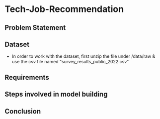 # Tech-Job-Recommendation

Problem Statement
---



Dataset
---

* In order to work with the dataset, first unzip the file under /data/raw & use the csv file named "survey_results_public_2022.csv"


Requirements
---



Steps involved in model building
---



Conclusion
---


